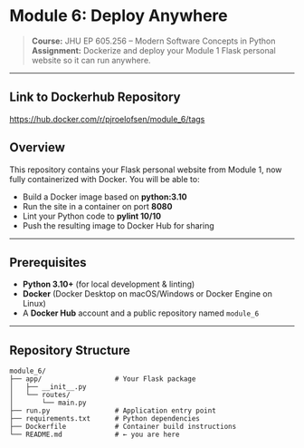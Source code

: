 # Module 6: Deploy Anywhere

> **Course:** JHU EP 605.256 – Modern Software Concepts in Python  
> **Assignment:** Dockerize and deploy your Module 1 Flask personal website so it can run anywhere.

---
## Link to Dockerhub Repository

https://hub.docker.com/r/pjroelofsen/module_6/tags

## Overview

This repository contains your Flask personal website from Module 1, now fully containerized with Docker. You will be able to:

- Build a Docker image based on **python:3.10**  
- Run the site in a container on port **8080**  
- Lint your Python code to **pylint 10/10**  
- Push the resulting image to Docker Hub for sharing

---

## Prerequisites

- **Python 3.10+** (for local development & linting)  
- **Docker** (Docker Desktop on macOS/Windows or Docker Engine on Linux)  
- A **Docker Hub** account and a public repository named `module_6`

---

## Repository Structure

```text
module_6/
├── app/                  # Your Flask package
│   ├── __init__.py
│   └── routes/
│       └── main.py
├── run.py                # Application entry point
├── requirements.txt      # Python dependencies
├── Dockerfile            # Container build instructions
└── README.md             # ← you are here
